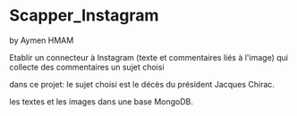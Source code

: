 # Scapper_Instagram

by Aymen HMAM

Etablir un connecteur à Instagram (texte et commentaires liés à l'image) qui collecte des commentaires un sujet choisi

dans ce projet: le sujet choisi est le décès du président Jacques Chirac. 

les textes et les images dans une base MongoDB.


 
